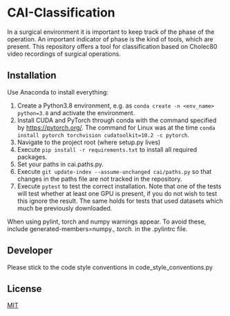 # CAI-Classification
In a surgical environment it is important to keep track of the phase of the operation. An important indicator of phase is the kind of tools, which are present. This repository offers a tool for classification based on Cholec80 video recordings of surgical operations. 

## Installation
Use Anaconda to install everything:

1. Create a Python3.8 environment, e.g. as ```conda create -n <env_name> python=3.8```
and activate the environment.
2. Install CUDA and PyTorch through conda with the command specified by https://pytorch.org/. The command for Linux was at the time ```conda install pytorch torchvision cudatoolkit=10.2 -c pytorch```.
3. Navigate to the project root (where setup.py lives)
4. Execute ```pip install -r requirements.txt``` to install all required packages.
5. Set your paths in cai.paths.py.
6. Execute ```git update-index --assume-unchanged cai/paths.py``` so that changes in the paths file are not tracked in the repository.
7. Execute ```pytest``` to test the correct installation. Note that one of the tests will test whether at least one GPU is present, if you do not wish to test this ignore the result. The same holds for tests that used datasets which much be previously downloaded.

When using pylint, torch and numpy warnings appear. To avoid these, include generated-members=numpy.*, torch.* in the .pylintrc file.

## Developer
Please stick to the code style conventions in code_style_conventions.py

## License
[MIT](https://choosealicense.com/licenses/mit/)
